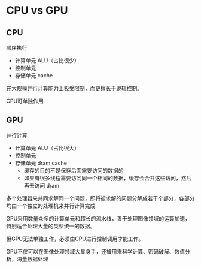 # CPU vs GPU

## CPU

顺序执行

* 计算单元 ALU（占比很少）
* 控制单元
* 存储单元 cache

在大规模并行计算能力上极受限制，而更擅长于逻辑控制。

CPU可单独作用

## GPU

并行计算

* 计算单元 ALU（占比很大）
* 控制单元
* 存储单元 dram cache
  * 缓存的目的不是保存后面需要访问的数据的
  * 如果有很多线程需要访问同一个相同的数据，缓存会合并这些访问，然后再去访问 dram

多个处理器来共同求解同一个问题，即将被求解的问题分解成若干个部分，各部分均由一个独立的处理机来并行计算完成

GPU采用数量众多的计算单元和超长的流水线，善于处理图像领域的运算加速，特别适合处理大量的类型统一的数据。

但GPU无法单独工作，必须由CPU进行控制调用才能工作。

GPU不仅可以在图像处理领域大显身手，还被用来科学计算、密码破解、数值分析，海量数据处理

